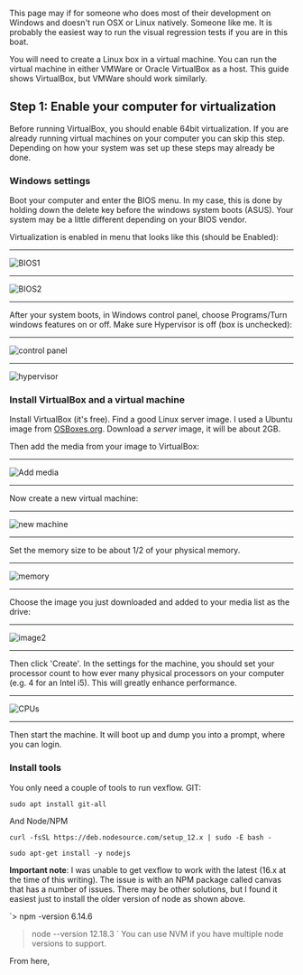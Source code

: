 This page may if for someone who does most of their development on Windows and doesn't run OSX or Linux natively.  Someone like me.  It is probably the easiest way to run the visual regression tests if you are in this boat.

You will need to create a Linux box in a virtual machine.  You can run the virtual machine in either VMWare or Oracle VirtualBox as a host.  This guide shows VirtualBox, but VMWare should work similarly.

## Step 1: Enable your computer for virtualization
Before running VirtualBox, you should enable 64bit virtualization.  If you are already running virtual machines on your computer you can skip this step.  Depending on how your system was set up these steps may already be done.

### Windows settings
Boot your computer and enter the BIOS menu.  In my case, this is done by holding down the delete key before the windows system boots (ASUS).  Your system may be a little different depending on your BIOS vendor.

Virtualization is enabled in menu that looks like this (should be Enabled):

***
![BIOS1](https://imgur.com/I9wJiWq.png)
***
![BIOS2](https://imgur.com/s2QgVuT.png)
***

After your system boots, in Windows control panel, choose Programs/Turn windows features on or off.  Make sure Hypervisor is off (box is unchecked):

***
![control panel](https://imgur.com/d1ceyEG.png)
***
![hypervisor](https://imgur.com/mlAQUKk.png)

### Install VirtualBox and a virtual machine
Install VirtualBox (it's free).  Find a good Linux server image.  I used a Ubuntu image from [OSBoxes.org](https://www.osboxes.org/ubuntu/).  Download a _server_ image, it will be about 2GB.

Then add the media from your image to VirtualBox:
***
![Add media](https://imgur.com/5AKNVP9.png)
***

Now create a new virtual machine:
***
![new machine](https://imgur.com/spTjBBB.png)
***

Set the memory size to be about 1/2 of your physical memory.
***
![memory](https://imgur.com/QRDXsAY.png)
***

Choose the image you just downloaded and added to your media list as the drive:
***
![image2](https://imgur.com/QFl6NEF.png)
***

Then click 'Create'.  In the settings for the machine, you should set your processor count to how ever many physical processors on your computer (e.g. 4 for an Intel i5).  This will greatly enhance performance.
***
![CPUs](https://imgur.com/o5xhXqv.png)
***

Then start the machine.  It will boot up and dump you into a prompt, where you can login.

### Install tools
You only need a couple of tools to run vexflow. GIT:

`sudo apt install git-all`

And Node/NPM

`curl -fsSL https://deb.nodesource.com/setup_12.x | sudo -E bash -`

`sudo apt-get install -y nodejs`

**Important note**:  I was unable to get vexflow to work with the latest (16.x at the time of this writing).  The issue is with an NPM package called canvas that has a number of issues.  There may be other solutions, but I found it easiest just to install the older version of node as shown above.

`> npm -version
6.14.6
> node --version
12.18.3
`
You can use NVM if you have multiple node versions to support.

From here, 

